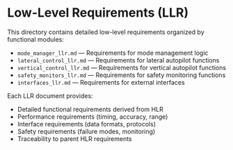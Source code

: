 # Low-Level Requirements (LLR)

This directory contains detailed low-level requirements organized by functional modules:

- `mode_manager_llr.md` — Requirements for mode management logic
- `lateral_control_llr.md` — Requirements for lateral autopilot functions
- `vertical_control_llr.md` — Requirements for vertical autopilot functions
- `safety_monitors_llr.md` — Requirements for safety monitoring functions
- `interfaces_llr.md` — Requirements for external interfaces

Each LLR document provides:
- Detailed functional requirements derived from HLR
- Performance requirements (timing, accuracy, range)
- Interface requirements (data formats, protocols)
- Safety requirements (failure modes, monitoring)
- Traceability to parent HLR requirements